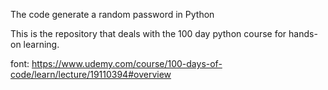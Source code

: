 The code generate a random password in Python

This is the repository that deals with the 100 day python course for hands-on learning.

font: https://www.udemy.com/course/100-days-of-code/learn/lecture/19110394#overview

